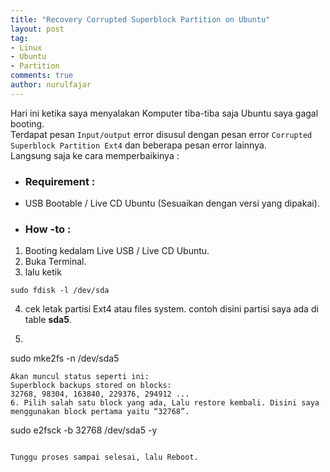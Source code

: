 ```yaml
---
title: "Recovery Corrupted Superblock Partition on Ubuntu"
layout: post
tag:
- Linux
- Ubuntu
- Partition
comments: true
author: nurulfajar
---
```


Hari ini ketika saya menyalakan Komputer tiba-tiba saja Ubuntu saya gagal booting.   
Terdapat pesan `Input/output` error disusul dengan pesan error `Corrupted Superblock Partition Ext4` dan beberapa pesan error lainnya.   
Langsung saja ke cara memperbaikinya :

* ### Requirement :
* USB Bootable / Live CD Ubuntu (Sesuaikan dengan versi yang dipakai).

* ### How -to :
1. Booting kedalam Live USB / Live CD Ubuntu.
2. Buka Terminal.
3. lalu ketik
```
sudo fdisk -l /dev/sda
```
4. cek letak partisi Ext4 atau files system. contoh disini partisi saya ada di table **sda5**.
5. ```
sudo mke2fs -n /dev/sda5
```
Akan muncul status seperti ini:   
Superblock backups stored on blocks:
32768, 98304, 163840, 229376, 294912 ...
6. Pilih salah satu block yang ada, Lalu restore kembali. Disini saya menggunakan block pertama yaitu “32768”.
```
sudo e2fsck -b 32768 /dev/sda5 -y
```

Tunggu proses sampai selesai, lalu Reboot.  
